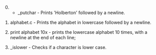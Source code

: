 0. - _putchar - Prints 'Holberton' followed by a newline.

1. alphabet.c - Prints the alphabet in lowercase followed by a newline.

2. print alphabet 10x - prints the lowercase alphabet 10 times, with a newline at the end of each line;

3. _islower - Checks if a character is lower case.
